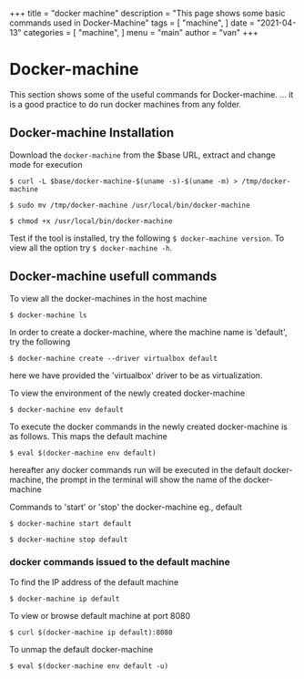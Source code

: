 +++
title = "docker machine"
description = "This page shows some basic commands used in Docker-Machine"
tags = [
    "machine",
]
date = "2021-04-13"
categories = [
    "machine",
]
menu = "main"
author = "van"
+++

# Docker-machine

This section shows some of the useful commands for Docker-machine. ... it is a good practice to do run docker machines from any folder.

## Docker-machine Installation

Download the `docker-machine` from the $base URL, extract and change mode for execution

```
$ curl -L $base/docker-machine-$(uname -s)-$(uname -m) > /tmp/docker-machine

$ sudo mv /tmp/docker-machine /usr/local/bin/docker-machine

$ chmod +x /usr/local/bin/docker-machine
```

Test if the tool is installed, try the following `$ docker-machine version`. To view all the option try `$ docker-machine -h`.

## Docker-machine usefull commands

To view all the docker-machines in the host machine 

```
$ docker-machine ls
```

In order to create a docker-machine, where the machine name is 'default', try the following
```
$ docker-machine create --driver virtualbox default
``` 
here we have provided the 'virtualbox' driver to be as virtualization.

To view the environment of the newly created docker-machine 
```
$ docker-machine env default
```

To execute the docker commands in the newly created docker-machine is as follows. This maps the default machine
```
$ eval $(docker-machine env default)
```

hereafter any docker commands run will be executed in the default docker-machine, the prompt in the terminal will show the name of the docker-machine

Commands to 'start' or 'stop' the docker-machine eg., default

```
$ docker-machine start default

$ docker-machine stop default
```

### docker commands issued to the default machine

To find the IP address of the default machine
```
$ docker-machine ip default
```

To view or browse default machine at port 8080
```
$ curl $(docker-machine ip default):8080
```

To unmap the default docker-machine 
```
$ eval $(docker-machine env default -u)
```

